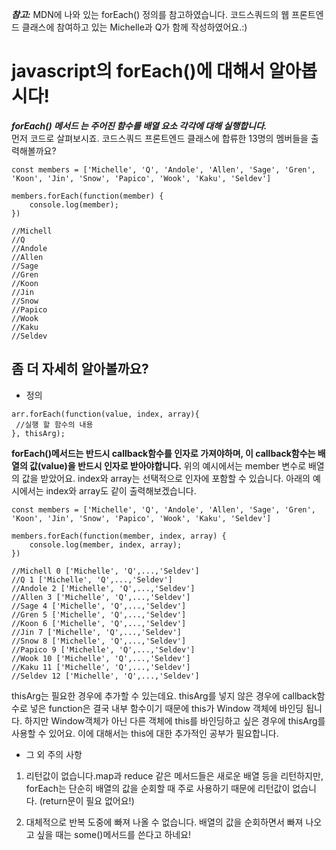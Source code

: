 **_참고:_** MDN에 나와 있는 forEach() 정의를 참고하였습니다. 코드스쿼드의 웹 프론트엔드 클래스에 참여하고 있는 Michelle과 Q가 함께 작성하였어요.:)

# javascript의 forEach()에 대해서 알아봅시다!

**_forEach() 메서드 는 주어진 함수를 배열 요소 각각에 대해 실행합니다._**<br>
먼저 코드로 살펴보시죠. 코드스쿼드 프론트엔드 클래스에 합류한 13명의 멤버들을 출력해볼까요?

```
const members = ['Michelle', 'Q', 'Andole', 'Allen', 'Sage', 'Gren', 'Koon', 'Jin', 'Snow', 'Papico', 'Wook', 'Kaku', 'Seldev']

members.forEach(function(member) {
	console.log(member);
})

//Michell
//Q
//Andole
//Allen
//Sage
//Gren
//Koon
//Jin
//Snow
//Papico
//Wook
//Kaku
//Seldev
```

## 좀 더 자세히 알아볼까요?

- 정의

```
arr.forEach(function(value, index, array){
 //실행 할 함수의 내용
}, thisArg);
```

**forEach()메서드는 반드시 callback함수를 인자로 가져야하며, 이 callback함수는 배열의 값(value)을 반드시 인자로 받아야합니다.** 위의 예시에서는 member 변수로 배열의 값을 받았어요. index와 array는 선택적으로 인자에 포함할 수 있습니다. 아래의 예시에서는 index와 array도 같이 출력해보겠습니다.

```
const members = ['Michelle', 'Q', 'Andole', 'Allen', 'Sage', 'Gren', 'Koon', 'Jin', 'Snow', 'Papico', 'Wook', 'Kaku', 'Seldev']

members.forEach(function(member, index, array) {
	console.log(member, index, array);
})

//Michell 0 ['Michelle', 'Q',...,'Seldev']
//Q 1 ['Michelle', 'Q',...,'Seldev']
//Andole 2 ['Michelle', 'Q',...,'Seldev']
//Allen 3 ['Michelle', 'Q',...,'Seldev']
//Sage 4 ['Michelle', 'Q',...,'Seldev']
//Gren 5 ['Michelle', 'Q',...,'Seldev']
//Koon 6 ['Michelle', 'Q',...,'Seldev']
//Jin 7 ['Michelle', 'Q',...,'Seldev']
//Snow 8 ['Michelle', 'Q',...,'Seldev']
//Papico 9 ['Michelle', 'Q',...,'Seldev']
//Wook 10 ['Michelle', 'Q',...,'Seldev']
//Kaku 11 ['Michelle', 'Q',...,'Seldev']
//Seldev 12 ['Michelle', 'Q',...,'Seldev']
```

thisArg는 필요한 경우에 추가할 수 있는데요. thisArg를 넣지 않은 경우에 callback함수로 넣은 function은 결국 내부 함수이기 때문에 this가 Window 객체에 바인딩 됩니다. 하지만 Window객체가 아닌 다른 객체에 this를 바인딩하고 싶은 경우에 thisArg를 사용할 수 있어요. 이에 대해서는 this에 대한 추가적인 공부가 필요합니다.

- 그 외 주의 사항

1. 리턴값이 없습니다.map과 reduce 같은 메서드들은 새로운 배열 등을 리턴하지만, forEach는 단순히 배열의 값을 순회할 때 주로 사용하기 때문에 리턴값이 없습니다. (return문이 필요 없어요!)

2. 대체적으로 반복 도중에 빠져 나올 수 없습니다. 배열의 값을 순회하면서 빠져 나오고 싶을 때는 some()메서드를 쓴다고 하네요!
